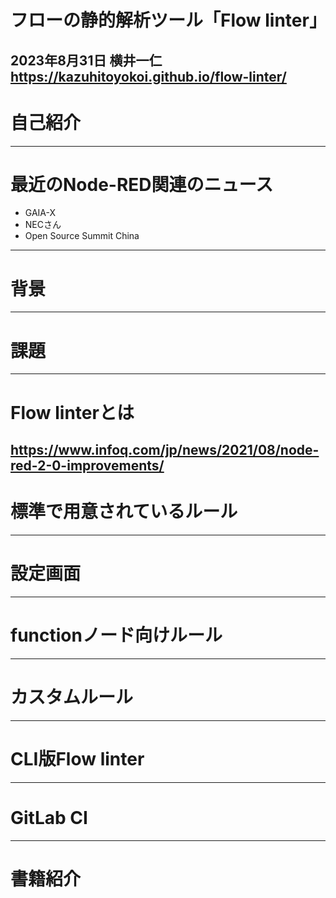 # フローの静的解析ツール「Flow linter」
2023年8月31日 横井一仁
https://kazuhitoyokoi.github.io/flow-linter/
---
# 自己紹介
---
# 最近のNode-RED関連のニュース
- GAIA-X
- NECさん
- Open Source Summit China
---
# 背景
---
# 課題
---
# Flow linterとは
https://www.infoq.com/jp/news/2021/08/node-red-2-0-improvements/
---
# 標準で用意されているルール
---
# 設定画面
---
# functionノード向けルール
---
# カスタムルール
---
# CLI版Flow linter
---
# GitLab CI
---
# 書籍紹介
